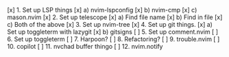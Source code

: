 [x] 1. Set up LSP things
[x]     a) nvim-lspconfig
[x]     b) nvim-cmp
[x]     c) mason.nvim
[x] 2. Set up telescope
[x]     a) Find file name
[x]     b) Find in file
[x]     c) Both of the above
[x] 3. Set up nvim-tree
[x] 4. Set up git things.
[x]     a) Set up toggleterm with lazygit
[x]     b) gitsigns
[ ] 5. Set up comment.nvim
[ ] 6. Set up toggleterm
[ ] 7. Harpoon?
[ ] 8. Refactoring?
[ ] 9. trouble.nvim
[ ] 10. copilot 
[ ] 11. nvchad buffer thingo
[ ] 12. nvim.notify
